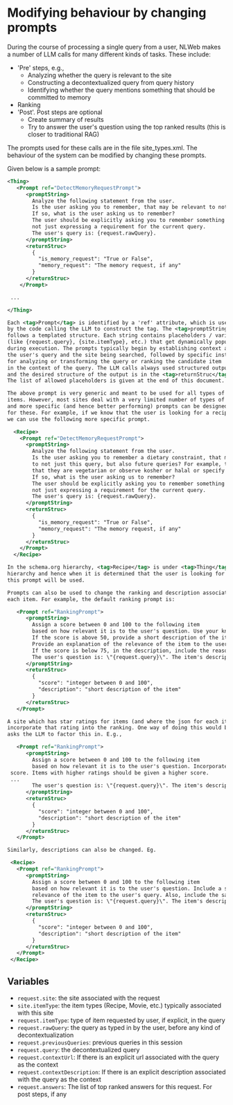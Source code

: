 # Modifying behaviour by changing prompts

During the course of processing a single query from a user, NLWeb makes a number of LLM calls for many different kinds of tasks. These include:

- 'Pre' steps, e.g.,
  - Analyzing whether the query is relevant to the site
  - Constructing a decontextualized query from query history
  - Identifying whether the query mentions something that should be committed to memory
- Ranking
- 'Post'. Post steps are optional
  - Create summary of results
  - Try to answer the user's question using the top ranked results (this is closer to traditional RAG)

The prompts used for these calls are in the file site_types.xml. The behaviour of the system can be modified by changing these prompts.

Given below is a sample prompt:

```xml
<Thing>
   <Prompt ref="DetectMemoryRequestPrompt">
      <promptString>
        Analyze the following statement from the user.
        Is the user asking you to remember, that may be relevant to not just this query, but also future queries?
        If so, what is the user asking us to remember?
        The user should be explicitly asking you to remember something for future queries,
        not just expressing a requirement for the current query.
        The user's query is: {request.rawQuery}.
      </promptString>
      <returnStruc>
        {
          "is_memory_request": "True or False",
          "memory_request": "The memory request, if any"
        }
      </returnStruc>
    </Prompt>

 ...

</Thing>

Each <tag>Prompt</tag> is identified by a 'ref' attribute, which is used
by the code calling the LLM to construct the tag. The <tag>promptString</tag>
follows a templated structure. Each string contains placeholders / variables
(like {request.query}, {site.itemType}, etc.) that get dynamically populated
during execution. The prompts typically begin by establishing context about
the user's query and the site being searched, followed by specific instructions
for analyzing or transforming the query or ranking the candidate item
in the context of the query. The LLM calls always used structured output
and the desired structure of the output is in the <tag>returnStruc</tag>
The list of allowed placeholders is given at the end of this document.

The above prompt is very generic and meant to be used for all types of
items. However, most sites deal with a very limited number of types of items
and more specific (and hence better performing) prompts can be designed
for these. For example, if we know that the user is looking for a recipe,
we can use the following more specific prompt.

  <Recipe>
    <Prompt ref="DetectMemoryRequestPrompt">
      <promptString>
        Analyze the following statement from the user.
        Is the user asking you to remember a dietary constraint, that may be relevant
        to not just this query, but also future queries? For example, the user may say
        that they are vegetarian or observe kosher or halal or specify an allergy.
        If so, what is the user asking us to remember?
        The user should be explicitly asking you to remember something for future queries,
        not just expressing a requirement for the current query.
        The user's query is: {request.rawQuery}.
      </promptString>
      <returnStruc>
        {
          "is_memory_request": "True or False",
          "memory_request": "The memory request, if any"
        }
      </returnStruc>
    </Prompt>
  </Recipe>

In the schema.org hierarchy, <tag>Recipe</tag> is under <tag>Thing</tag> in the class
hierarchy and hence when it is determined that the user is looking for a <tag>Recipe</tag>
this prompt will be used.

Prompts can also be used to change the ranking and description associated with
each item. For example, the default ranking prompt is:

   <Prompt ref="RankingPrompt">
      <promptString>
        Assign a score between 0 and 100 to the following item
        based on how relevant it is to the user's question. Use your knowledge from other sources, about the item, to make a judgement.
        If the score is above 50, provide a short description of the item highlighting the relevance to the user's question, without mentioning the user's question.
        Provide an explanation of the relevance of the item to the user's question, without mentioning the user's question or the score or explicitly mentioning the term relevance.
        If the score is below 75, in the description, include the reason why it is still relevant.
        The user's question is: \"{request.query}\". The item's description in schema.org format is \"{item.description}\".
      </promptString>
      <returnStruc>
        {
          "score": "integer between 0 and 100",
          "description": "short description of the item"
        }
      </returnStruc>
   </Prompt>

A site which has star ratings for items (and where the json for each item includes the star rating) might want to
incorporate that rating into the ranking. One way of doing this would be to use a <tag>promptString</tag> that
asks the LLM to factor this in. E.g.,

   <Prompt ref="RankingPrompt">
      <promptString>
        Assign a score between 0 and 100 to the following item
        based on how relevant it is to the user's question. Incorporate the aggregateRating for the item into your
 score. Items with higher ratings should be given a higher score.
 ...
        The user's question is: \"{request.query}\". The item's description in schema.org format is \"{item.description}\".
      </promptString>
      <returnStruc>
        {
          "score": "integer between 0 and 100",
          "description": "short description of the item"
        }
      </returnStruc>
   </Prompt>

Similarly, descriptions can also be changed. Eg.

 <Recipe>
   <Prompt ref="RankingPrompt">
      <promptString>
        Assign a score between 0 and 100 to the following item
        based on how relevant it is to the user's question. Include a short description of the item, focussing on the 
        relevance of the item to the user's query. Also, include the salient aspects of the nutritional value of this recipe.
        The user's question is: \"{request.query}\". The item's description in schema.org format is \"{item.description}\".
      </promptString>
      <returnStruc>
        {
          "score": "integer between 0 and 100",
          "description": "short description of the item"
        }
      </returnStruc>
   </Prompt>
 </Recipe>
```

## Variables

- `request.site`: the site associated with the request
- `site.itemType`: the item types (Recipe, Movie, etc.) typically associated with this site
- `request.itemType`: type of item requested by user, if explicit, in the query
- `request.rawQuery`: the query as typed in by the user, before any kind of decontextualization
- `request.previousQueries`: previous queries in this session
- `request.query`: the decontextualized query
- `request.contextUrl`: If there is an explicit url associated with the query as the context
- `request.contextDescription`: If there is an explicit description associated with the query as the context
- `request.answers`: The list of top ranked answers for this request. For post steps, if any
